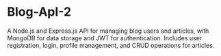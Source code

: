 # Blog-ApI-2
A Node.js and Express.js API for managing blog users and articles, with MongoDB for data storage and JWT for authentication. Includes user registration, login, profile management, and CRUD operations for articles.
